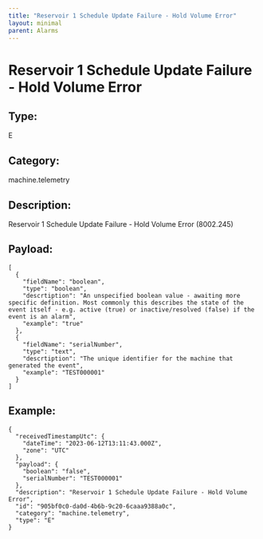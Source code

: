 ```yaml
---
title: "Reservoir 1 Schedule Update Failure - Hold Volume Error"
layout: minimal
parent: Alarms
---
```


# Reservoir 1 Schedule Update Failure - Hold Volume Error

## Type:

E

## Category:

machine.telemetry

## Description: 

Reservoir 1 Schedule Update Failure - Hold Volume Error (8002.245)

## Payload:

```
[
  {
    "fieldName": "boolean",
    "type": "boolean",
    "descrtiption": "An unspecified boolean value - awaiting more specific definition. Most commonly this describes the state of the event itself - e.g. active (true) or inactive/resolved (false) if the event is an alarm",
    "example": "true"
  },
  {
    "fieldName": "serialNumber",
    "type": "text",
    "descrtiption": "The unique identifier for the machine that generated the event",
    "example": "TEST000001"
  }
]
```

## Example:

```
{
  "receivedTimestampUtc": {
    "dateTime": "2023-06-12T13:11:43.000Z",
    "zone": "UTC"
  },
  "payload": {
    "boolean": "false",
    "serialNumber": "TEST000001"
  },
  "description": "Reservoir 1 Schedule Update Failure - Hold Volume Error",
  "id": "905bf0c0-da0d-4b6b-9c20-6caaa9388a0c",
  "category": "machine.telemetry",
  "type": "E"
}
```
